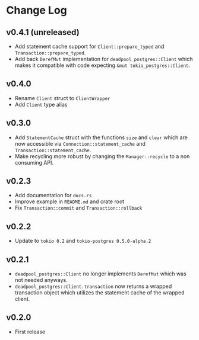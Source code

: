 # Change Log

## v0.4.1 (unreleased)

* Add statement cache support for `Client::prepare_typed` and
  `Transaction::prepare_typed`.
* Add back `DerefMut` implementation for `deadpool_postgres::Client` which
  makes it compatible with code expecting `&mut tokio_postgres::Client`.

## v0.4.0

* Rename `Client` struct to `ClientWrapper`
* Add `Client` type alias

## v0.3.0

* Add `StatementCache` struct with the functions `size` and `clear` which
  are now accessible via `Connection::statement_cache` and
  `Transaction::statement_cache`.
* Make recycling more robust by changing the `Manager::recycle` to a non
  consuming API.

## v0.2.3

* Add documentation for `docs.rs`
* Improve example in `README.md` and crate root
* Fix `Transaction::commit` and `Transaction::rollback`

## v0.2.2

* Update to `tokio 0.2` and `tokio-postgres 0.5.0-alpha.2`

## v0.2.1

* `deadpool_postgres::Client` no longer implements `DerefMut` which was not
    needed anyways.
* `deadpool_postgres::Client.transaction` now returns a wrapped transaction
    object which utilizes the statement cache of the wrapped client.

## v0.2.0

* First release
